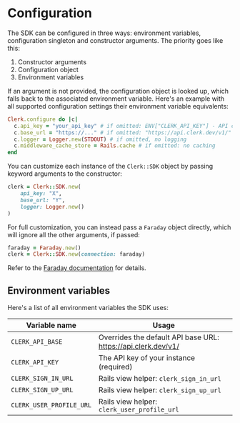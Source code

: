# Configuration

The SDK can be configured in three ways: environment variables, configuration singleton and constructor arguments. The priority goes like this:

1. Constructor arguments
2. Configuration object
3. Environment variables

If an argument is not provided, the configuration object is looked up, which falls back to the associated environment variable. Here's an example with all supported configuration settings their environment variable equivalents:

```ruby
Clerk.configure do |c|
  c.api_key = "your_api_key" # if omitted: ENV["CLERK_API_KEY"] - API calls will fail if unset
  c.base_url = "https://..." # if omitted: "https://api.clerk.dev/v1/"
  c.logger = Logger.new(STDOUT) # if omitted, no logging
  c.middleware_cache_store = Rails.cache # if omitted: no caching
end
```

You can customize each instance of the `Clerk::SDK` object by passing keyword arguments to the constructor:

```ruby
clerk = Clerk::SDK.new(
    api_key: "X",
    base_url: "Y",
    logger: Logger.new()
)
```

For full customization, you can instead pass a `Faraday` object directly, which will ignore all the other arguments, if passed:

```ruby
faraday = Faraday.new()
clerk = Clerk::SDK.new(connection: faraday)
```

Refer to the [Faraday documentation](https://lostisland.github.io/faraday/usage/#customizing-faradayconnection) for details.

## Environment variables

Here's a list of all environment variables the SDK uses:

| Variable name            | Usage                                                         |
| ------------------------ | ------------------------------------------------------------- |
| `CLERK_API_BASE`         | Overrides the default API base URL: https://api.clerk.dev/v1/ |
| `CLERK_API_KEY`          | The API key of your instance (required)                       |
| `CLERK_SIGN_IN_URL`      | Rails view helper: `clerk_sign_in_url`                        |
| `CLERK_SIGN_UP_URL`      | Rails view helper: `clerk_sign_up_url`                        |
| `CLERK_USER_PROFILE_URL` | Rails view helper: `clerk_user_profile_url`                   |

